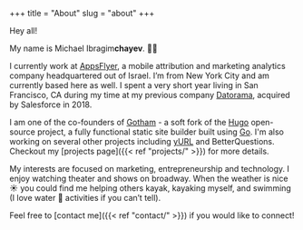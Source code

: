 +++
title = "About"
slug = "about"
+++

Hey all!

My name is Michael Ibragim**chayev**. 👋🏼

I currently work at [AppsFlyer](https://www.appsflyer.com/), a mobile attribution and marketing analytics company headquartered out of Israel. I’m from New York City and am currently based here as well. I spent a very short year living in San Francisco, CA during my time at my previous company [Datorama](https://datorama.com/), acquired by Salesforce in 2018.

I am one of the co-founders of [Gotham](https://gothamhq.com/) - a soft fork of the [Hugo](https://gohugo.io/) open-source project, a fully functional static site builder built using [Go](https://golang.org/). I'm also working on several other projects including [yURL](http://yurl.chayev.com/) and BetterQuestions. Checkout my [projects page]({{< ref "projects/" >}}) for more details.

My interests are focused on marketing, entrepreneurship and technology. I enjoy watching theater and shows on broadway. When the weather is nice ☀️ you could find me helping others kayak, kayaking myself, and swimming (I love water 🌊 activities if you can’t tell).

Feel free to [contact me]({{< ref "contact/" >}}) if you would like to connect!
